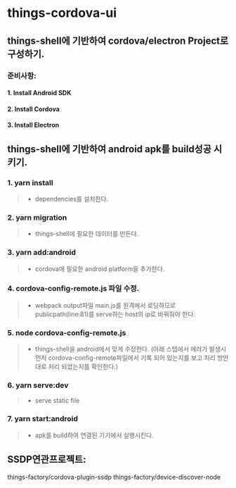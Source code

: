# things-cordova-ui

## things-shell에 기반하여 cordova/electron Project로 구성하기.
### 준비사항:
#### 1. Install Android SDK
#### 2. Install Cordova
#### 3. Install Electron

## things-shell에 기반하여 android apk를 build성공 시키기.
### 1. yarn install
>- dependencies를 설치한다.
### 2. yarn migration
>- things-shell에 필요한 데이터를 만든다.
### 3. yarn add:android
>- cordova에 필요한 android platform을 추가한다.
### 4. cordova-config-remote.js 파일 수정.
>- webpack output파일 main.js를 원격에서 로딩하므로 publicpath(line:81)를 serve하는 host의 ip로 바꿔줘야 한다.
### 5. node cordova-config-remote.js
>- things-shell을 android에서 맞게 수정한다. (아래 스텝에서 에러가 발생시 먼저 cordova-config-remote파일에서 기록 되어 있는지를 보고 처리 방안 대로 처리 되었는지를 확인한다.)
### 6. yarn serve:dev
>- serve static file
### 7. yarn start:android
>- apk를 build하여 연결된 기기에서 실행시킨다.

## SSDP연관프로젝트:
things-factory/cordova-plugin-ssdp
things-factory/device-discover-node